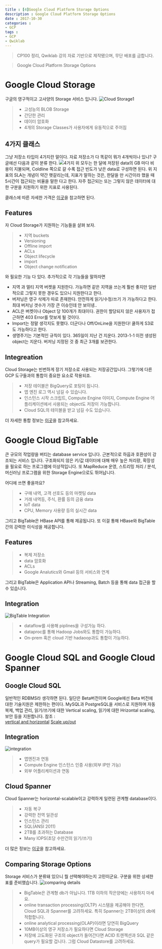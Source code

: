 ```yaml
---
title : [4]Google Cloud Platform Storage Options
description : Google Cloud Platform Storage Options
date : 2017-10-30
categories :
- GCP
tags :
- GCP
- Qwiklab
---
```


> CP100 정리, Qwiklab 강의 자료 기반으로 제작됐으며, 무단 배포를 금합니다.

> Google Cloud Platform Storage Options

# Google Cloud Storage
구글의 영구적이고 고사양의 Storage 서비스 입니다.
![Cloud Storage1](https://github.com/beyondat/beyondat.github.io/blob/master/images/2017-10/Cloud%20Storage.png?raw=true)
> - 고성능의 BLOB Storage
> -  간단한 관리
> - 데이터 암호화
> - 4개의 Storage Classes가 사용자에게 유동적으로 주어짐

## 4가지 클래스
그냥 저장소 타입이 4가지란 말이다. 자료 저장소가 다 똑같이 뭐가 4개씩이나 있나? 구글에선 다음과 같이 분류 한다.
![4가지](https://github.com/beyondat/beyondat.github.io/blob/master/images/2017-10/4Classes.png?raw=true)
위 모두는 한 달에 저장된 data의 GB 마다 비용이 지불되며, Coldline 쪽으로 갈 수록 접근 빈도가 낮은 data로 구성하면 된다.
위 지표의 SLA는 개념이 약간 햇갈리는데, 지표가 말하는 것은, 한달을 만 시간이라 했을 때 5시간이 접근되는 비율을 말한 다고 한다. 자주 접근되는 또는 그렇지 않은 데이터에 대한 구분을 지원하기 위한 지표로 사용된다.

클래스에 따른 자세한 가격은 [이곳](https://cloud.google.com/storage/#pricing)을 참고하면 된다.

## Features
자 Cloud Storage가 지원하는 기능들을 살펴 보자.
> - 지역 buckets
> - Versioning
> - Offline import
> - ACLs
> - Object lifecycle
> - import
> - Object change notification

와 필요한 기능 다 있다. 추가적으로 각 기능들을 말하자면
* 지역 과 멀티 지역 버켓을 지원한다. 가능하면 같은 지역을 쓰는게 훨씬 좋지만 일반적으로 그렇지 못한 경우도 있으니 지원한다고 한다.
* 버저닝은 영구 삭제가 따로 존재한다. 안전하게 읽기/수정/쓰기 가 가능하다고 한다. 최대 버저닝 갯수가 가장 큰 이슈인데 안 보이넹..
* ACL은 버켓이나 Object 당 100개가 최대이다. 권한이 할당되지 않은 사용자가 접근하면 403 Error를 맛보게 될 것이다.
* Import는 정말 생각지도 못했다. 더군다나 Off/OnLine을 지원한다! 쿨하게 S3로도 가능하다고 한다.
* 생명주기는 기본적인 규칙이 있다. 365일이 지난 건 지운다. 2013-1-1 이전 생성된 object는 지운다. 버저닝 지정된 것 중 최근 3개를 보관한다.

## Integreation
Cloud Storage는 빈번하게 장기 저장소로 사용되는 저장공간입니다. 그렇기에 다른 GCP 도구들과의 통합이 중요한 요소로 작용되죠.
> -  저장 테이블은 BigQuery로 포팅이 됩니다.
> - 앱 엔진 로그 역시 넘길 수 있습니다.
> - 인스턴스 시작 스크립트, Compute Engine 이미지, Compute Engine 어플리케이션에서 사용되는 object도 저장이 가능합니다.
> - Cloud SQL의 테이블을 받고 넘길 수도 있습니다.

더 자세한 통합 정보는 [이곳](https://cloud.google.com/storage/docs/google-integration)을 참고하세요.

# Google Cloud BigTable
큰 규모의 작업량을 버티는 database service 입니다. 근본적으로 하웁과 호환성이 강조되는 서비스 입니다. 구조화되지 않은 키/값 데이터에 대해 매우 높은 처리량, 확장성을 필요로 하는 프로그램에 이상적입니다. 또 MapReduce 운영, 스트리밍 처리 / 분석, 머신러닝 프로그램을 위한 Storage Engine으로도 뛰어납니다.

어디에 쓰면 좋을까요?
> - 구매 내역, 고객 선호도 등의 마켓팅 data
> - 거래 내역등, 주식, 환률 등의 금융 data
> - IoT data
> - CPU, Memory 사용량 등의 실시간 data

그리고 BigTable은 HBase API를 통해 제공됩니다. 또 이걸 통해 HBase와 BigTable 간의 강력한 이식성을 제공합니다.

## Features
> -  복제 저장소
> - data 암호화
> - ACLs
> - Google Analutics와 Gmail 등의 서비스와 연계

  그리고 BigTable은 Application API나 Streaming, Batch 등을 통해 data 접근을 할 수 있습니다.

## Integration
![BigTable Integration](https://github.com/beyondat/beyondat.github.io/blob/master/images/2017-10/BigTable%20Integration.png?raw=true)
> - dataflow를 사용해 piplines을 구성가능 하다.
> - dataproc를 통해 Hadoop Jobs와도 통합이 가능하다.
> - On-prem 혹은 cloud 기반 hadaoop과도 통합이 가능하다.

# Google Cloud SQL and Google Cloud Spanner

## Google Cloud SQL
일반적인 RDBMS라 생각하면 된다. 일단은 Beta버전이며 Google에선 Beta 버전에 대한 기술지원은 제한하는 편이다.
MySQL과 PostgreSQL을 서비스로 지원하며 자동복제, 백업 관리, 읽기/쓰기에 대한 Vertical scaling, 읽기에 대한 Hrizontal scaling, 보안 등을 지원합니다.
참조 :  
[vertical and horizontal](http://blog.naver.com/wja30/100124946505)
[Scale up/out](https://m.blog.naver.com/PostView.nhn?blogId=islove8587&logNo=220548900044&proxyReferer=https%3A%2F%2Fwww.google.co.kr%2F)
## Integration
![integration](https://github.com/beyondat/beyondat.github.io/blob/master/images/2017-10/Cloud%20SQL%20Integration.png?raw=true)
> - 앱엔진과 연동
> - Compute Engine 인스턴스 인증 사용(외부 IP만 가능)
> - 외부 어플리케이션과 연동

## Cloud Spanner
Cloud Spanner는 horizontal-scalable이고 강력하게 일련된 관계형 database이다.
> - 자동 복구
> - 강력한 전역 일관성
> - 인스턴스 관리
> - SQL(ANSI 2011)
> - 2TB를 초과하는 Database
> - Many IOPS(초당 수만건의 읽기/쓰기)

더 많은 정보는 [이곳](https://cloudplatform.googleblog.com/2017/02/inside-Cloud-Spanner-and-the-CAP-Theorem.html)을 참고하세요.

## Comparing Storage Options
Storage 서비스가 분류돼 있으니 뭘 선택해야하는지 고민이군요.
구분을 위한 상세한 표를 준비했습니다.
![comparing details](https://github.com/beyondat/beyondat.github.io/blob/master/images/2017-10/comparing%20details.png?raw=true)
> - BigTable은 관계형 db가 아닙니다. 1TB 이하의 작은양에는 사용하지 마세요.
> - online transaction processing(OLTP) 시스템을 제공해야 한다면, Cloud SQL과 Spanner를 고려하세요. 특히 Spanner는 2TB이상의 db에 적합합니다.
> - online analytical processing(OLAP)이라면 당연히 BigQuery
> - 10MB이상의 영구 저장소가 필요하다면 Cloud Storage
> - 저장에 고도화된 구조의 object가 들어간다면 ACID 트렌젝션과 SQL 같은 query가 필요할 겁니다. 그럼 Cloud Datastore를 고려하세요.
